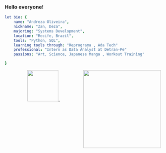 

 ### Hello everyone!

```yaml
let bio: {
    name: "Andreza Oliveira",
    nickname: "Zan, Deza",
    majoring: "Systems Development",
    location: "Recife, Brazil",
    tools: "Python, SQL",
    learning tools through: "Reprograma , Ada Tech"
    professional: "Intern as Data Analyst at Detran-Pe"
    passions: "Art, Science, Japanese Manga , Workout Training"

}
```

<img align="right" height="250" src="https://img1.picmix.com/output/stamp/normal/8/6/5/6/1756568_c4174.gif"/>


<!--
**andrezarsoliveira/andrezarsoliveira** is a ✨ _special_ ✨ repository because its `README.md` (this file) appears on your GitHub profile.
-->



<div align="center">
  <a href="https://github.com/andrezarsoliveira">
 <img height="100em" src="https://github-readme-stats.vercel.app/api/top-langs/?username=andrezarsoliveira&layout=compact&langs_count=7&theme=dracula"/>.
 </div>
   
   
<!--
**andrezarsoliveira/andrezarsoliveira** is a ✨ _special_ ✨ repository because its `README.md` (this file) appears on your GitHub profile
